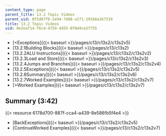 ```yaml
---
content_type: page
parent_title: 13.2 Topic Videos
parent_uid: 0f5d07f6-2e94-7d88-a1f1-191b8a267539
title: 13.2 Topic Videos
uid: 0e2eaf14-f6cd-4759-4d55-070d4ce2f755
---
```


*   [<Exceptions]({{< baseurl >}}/pages/c13/c13s2/c13s2v5)
*   [13.2.1Building Blocks]({{< baseurl >}}/pages/c13/c13s2)
*   [13.2.2ALU Instructions]({{< baseurl >}}/pages/c13/c13s2/c13s2v2)
*   [13.2.3Load and Store]({{< baseurl >}}/pages/c13/c13s2/c13s2v3)
*   [13.2.4Jumps and Branches]({{< baseurl >}}/pages/c13/c13s2/c13s2v4)
*   [13.2.5Exceptions]({{< baseurl >}}/pages/c13/c13s2/c13s2v5)
*   [13.2.6Summary]({{< baseurl >}}/pages/c13/c13s2/c13s2v6)
*   [13.2.7Worked Examples]({{< baseurl >}}/pages/c13/c13s2/c13s2v7)
*   [\>Worked Examples]({{< baseurl >}}/pages/c13/c13s2/c13s2v7)

Summary (3:42)
--------------

{{< resource 6178d700-887f-cca4-a439-8e586fb5f4e4 >}}

*   [BackExceptions]({{< baseurl >}}/pages/c13/c13s2/c13s2v5)
*   [ContinueWorked Examples]({{< baseurl >}}/pages/c13/c13s2/c13s2v7)